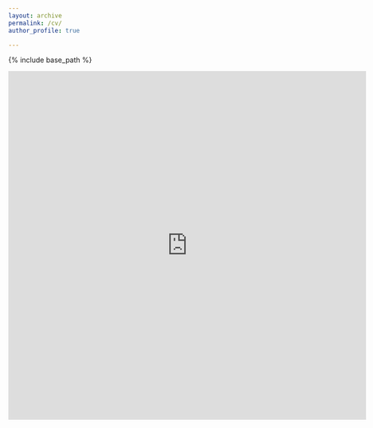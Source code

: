 ```yaml
---
layout: archive
permalink: /cv/
author_profile: true

---
```


{% include base_path %}

<iframe src="https://zmeers.github.io/files/resume_zoe_meers" style="width:718px; height:700px;" frameborder="0"></iframe>
